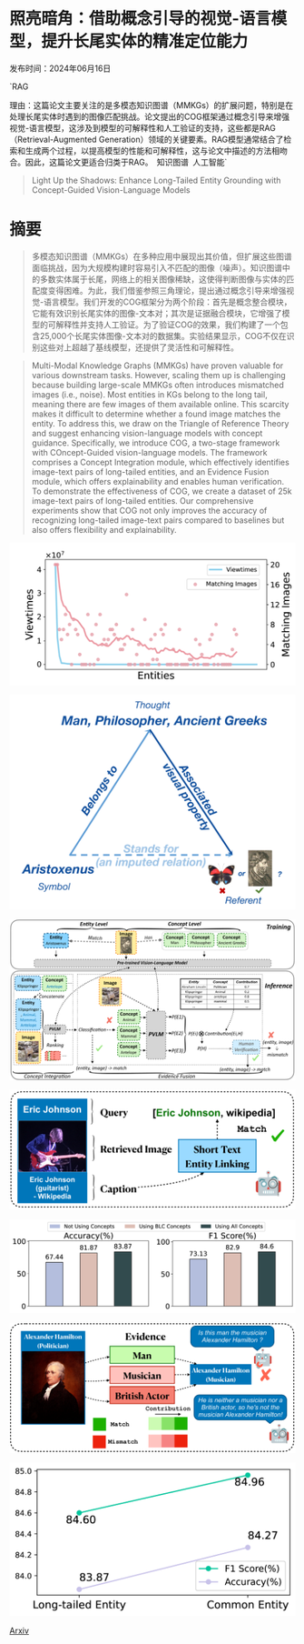 # 照亮暗角：借助概念引导的视觉-语言模型，提升长尾实体的精准定位能力

发布时间：2024年06月16日

`RAG

理由：这篇论文主要关注的是多模态知识图谱（MMKGs）的扩展问题，特别是在处理长尾实体时遇到的图像匹配挑战。论文提出的COG框架通过概念引导来增强视觉-语言模型，这涉及到模型的可解释性和人工验证的支持，这些都是RAG（Retrieval-Augmented Generation）领域的关键要素。RAG模型通常结合了检索和生成两个过程，以提高模型的性能和可解释性，这与论文中描述的方法相吻合。因此，这篇论文更适合归类于RAG。` `知识图谱` `人工智能`

> Light Up the Shadows: Enhance Long-Tailed Entity Grounding with Concept-Guided Vision-Language Models

# 摘要

> 多模态知识图谱（MMKGs）在多种应用中展现出其价值，但扩展这些图谱面临挑战，因为大规模构建时容易引入不匹配的图像（噪声）。知识图谱中的多数实体属于长尾，网络上的相关图像稀缺，这使得判断图像与实体的匹配度变得困难。为此，我们借鉴参照三角理论，提出通过概念引导来增强视觉-语言模型。我们开发的COG框架分为两个阶段：首先是概念整合模块，它能有效识别长尾实体的图像-文本对；其次是证据融合模块，它增强了模型的可解释性并支持人工验证。为了验证COG的效果，我们构建了一个包含25,000个长尾实体图像-文本对的数据集。实验结果显示，COG不仅在识别这些对上超越了基线模型，还提供了灵活性和可解释性。

> Multi-Modal Knowledge Graphs (MMKGs) have proven valuable for various downstream tasks. However, scaling them up is challenging because building large-scale MMKGs often introduces mismatched images (i.e., noise). Most entities in KGs belong to the long tail, meaning there are few images of them available online. This scarcity makes it difficult to determine whether a found image matches the entity. To address this, we draw on the Triangle of Reference Theory and suggest enhancing vision-language models with concept guidance. Specifically, we introduce COG, a two-stage framework with COncept-Guided vision-language models. The framework comprises a Concept Integration module, which effectively identifies image-text pairs of long-tailed entities, and an Evidence Fusion module, which offers explainability and enables human verification. To demonstrate the effectiveness of COG, we create a dataset of 25k image-text pairs of long-tailed entities. Our comprehensive experiments show that COG not only improves the accuracy of recognizing long-tailed image-text pairs compared to baselines but also offers flexibility and explainability.

![照亮暗角：借助概念引导的视觉-语言模型，提升长尾实体的精准定位能力](../../../paper_images/2406.10902/x1.png)

![照亮暗角：借助概念引导的视觉-语言模型，提升长尾实体的精准定位能力](../../../paper_images/2406.10902/x2.png)

![照亮暗角：借助概念引导的视觉-语言模型，提升长尾实体的精准定位能力](../../../paper_images/2406.10902/x3.png)

![照亮暗角：借助概念引导的视觉-语言模型，提升长尾实体的精准定位能力](../../../paper_images/2406.10902/x4.png)

![照亮暗角：借助概念引导的视觉-语言模型，提升长尾实体的精准定位能力](../../../paper_images/2406.10902/x5.png)

![照亮暗角：借助概念引导的视觉-语言模型，提升长尾实体的精准定位能力](../../../paper_images/2406.10902/x6.png)

![照亮暗角：借助概念引导的视觉-语言模型，提升长尾实体的精准定位能力](../../../paper_images/2406.10902/x7.png)

[Arxiv](https://arxiv.org/abs/2406.10902)